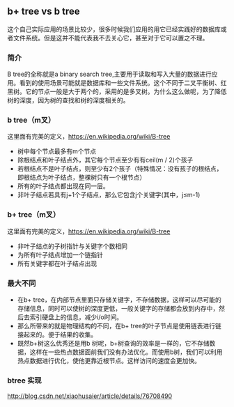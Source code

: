 ## b+ tree vs b tree
这个自己实际应用的场景比较少，很多时候我们应用的用它已经实践好的数据库或者文件系统。但是这并不能代表我不去关心它，甚至对于它可以置之不理。
### 简介
B tree的全称就是a binary search tree,主要用于读取和写入大量的数据进行应用。看到的使用场景可能就是数据库和一些文件系统。这个不同于二叉平衡树、红黑树。它的节点一般是大于两个的，采用的是多叉树。为什么这么做呢，为了降低树的深度，因为树的查找和树的深度相关的。
### b tree（m叉）
这里面有完美的定义，https://en.wikipedia.org/wiki/B-tree
+ 树中每个节点最多有m个节点
+ 除根结点和叶子结点外，其它每个节点至少有有ceil(m / 2)个孩子
+ 若根结点不是叶子结点，则至少有2个孩子（特殊情况：没有孩子的根结点，即根结点为叶子结点，整棵树只有一个根节点）
+ 所有的叶子结点都出现在同一层。
+ 非叶子结点若具有j+1个子结点，那么它包含j个关键字(其中，j≤m-1)
###  b+ tree（m叉）
这里面有完美的定义，https://en.wikipedia.org/wiki/B-tree
+ 非叶子结点的子树指针与关键字个数相同
+ 为所有叶子结点增加一个链指针
+ 所有关键字都在叶子结点出现
### 最大不同
+ 在b+ tree，在内部节点里面只存储关键字，不存储数据，这样可以尽可能的存储信息，同时可以使树的深度更低，一般关键字的存储都会放到内存中，然后去索引硬盘上的信息，减少i/o时间。
+ 那么所带来的就是物理结构的不同，在b+ tree的叶子节点是使用链表进行链接起来的。便于结果的收集。
+ 既然b+树这么优秀还是用b 树呢，b+树查询的效率是一样的，它不存储数据，这样在一些热点数据面前我们没有办法优化。而使用b树，我们可以利用热点数据进行优化，使他更靠近根节点。这样访问的速度会更加快。

### btree 实现
http://blog.csdn.net/xiaohusaier/article/details/76708490

